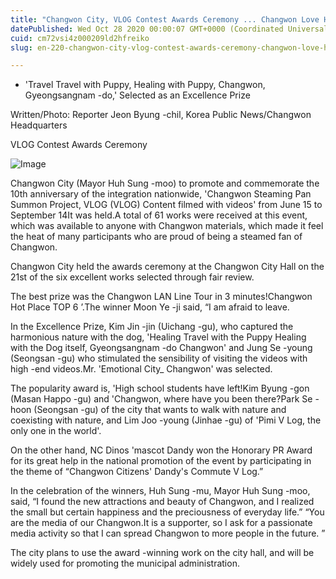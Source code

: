 ```yaml
---
title: "Changwon City, VLOG Contest Awards Ceremony ... Changwon Love Heart is the strongest steamed fan"
datePublished: Wed Oct 28 2020 00:00:07 GMT+0000 (Coordinated Universal Time)
cuid: cm72vsi4z000209ld2hfreiko
slug: en-220-changwon-city-vlog-contest-awards-ceremony-changwon-love-heart-is-the-strongest-steamed-fan

---
```



- 'Travel Travel with Puppy, Healing with Puppy, Changwon, Gyeongsangnam -do,' Selected as an Excellence Prize

Written/Photo: Reporter Jeon Byung -chil, Korea Public News/Changwon Headquarters

VLOG Contest Awards Ceremony

![Image](https://cdn.hashnode.com/res/hashnode/image/upload/v1739423414896/8ac22a63-fb89-4316-8307-d0c2d84056c8.jpeg)

Changwon City (Mayor Huh Sung -moo) to promote and commemorate the 10th anniversary of the integration nationwide, 'Changwon Steaming Pan Summon Project, VLOG (VLOG) Content filmed with videos' from June 15 to September 14It was held.A total of 61 works were received at this event, which was available to anyone with Changwon materials, which made it feel the heat of many participants who are proud of being a steamed fan of Changwon.

Changwon City held the awards ceremony at the Changwon City Hall on the 21st of the six excellent works selected through fair review.

The best prize was the Changwon LAN Line Tour in 3 minutes!Changwon Hot Place TOP 6 ’.The winner Moon Ye -ji said, “I am afraid to leave.

In the Excellence Prize, Kim Jin -jin (Uichang -gu), who captured the harmonious nature with the dog, 'Healing Travel with the Puppy Healing with the Dog itself, Gyeongsangnam -do Changwon' and Jung Se -young (Seongsan -gu) who stimulated the sensibility of visiting the videos with high -end videos.Mr. 'Emotional City_ Changwon' was selected.

The popularity award is, 'High school students have left!Kim Byung -gon (Masan Happo -gu) and 'Changwon, where have you been there?Park Se -hoon (Seongsan -gu) of the city that wants to walk with nature and coexisting with nature, and Lim Joo -young (Jinhae -gu) of 'Pimi V Log, the only one in the world'.

On the other hand, NC Dinos 'mascot Dandy won the Honorary PR Award for its great help in the national promotion of the event by participating in the theme of “Changwon Citizens' Dandy's Commute V Log.”

In the celebration of the winners, Huh Sung -mu, Mayor Huh Sung -moo, said, “I found the new attractions and beauty of Changwon, and I realized the small but certain happiness and the preciousness of everyday life.” “You are the media of our Changwon.It is a supporter, so I ask for a passionate media activity so that I can spread Changwon to more people in the future. ”

The city plans to use the award -winning work on the city hall, and will be widely used for promoting the municipal administration.